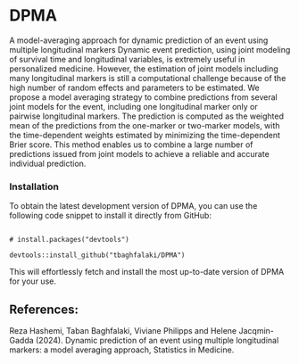 # DPMA
A model-averaging approach for dynamic prediction of an event using multiple longitudinal markers
Dynamic event  prediction, using joint modeling of survival time and longitudinal variables, is extremely useful in personalized medicine. However, the estimation of joint models including many longitudinal markers is still a computational challenge because of the high number of random effects and parameters to be estimated. We propose a model averaging strategy to combine predictions from several joint models for the event, including one longitudinal marker only or pairwise longitudinal markers. The prediction is computed as the weighted mean of the predictions from the one-marker or two-marker  models, with the time-dependent weights estimated by minimizing the time-dependent Brier score. This method enables us to combine a large number of predictions issued from joint models to achieve a reliable and accurate individual prediction.

### Installation

To obtain the latest development version of DPMA, you can use the following code snippet to install it directly from GitHub:

``` 

# install.packages("devtools") 

devtools::install_github("tbaghfalaki/DPMA")

```

This will effortlessly fetch and install the most up-to-date version of DPMA for your use.

## References: 
Reza Hashemi, Taban Baghfalaki, Viviane Philipps and Helene Jacqmin-Gadda (2024). Dynamic prediction of an event using multiple longitudinal markers: a model averaging approach, Statistics in Medicine.



